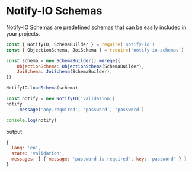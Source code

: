 # Notify-IO Schemas
Notify-IO Schemas are predefined schemas that can be easily included in your projects.

```js
const { NotifyIO, SchemaBuilder } = require('notify-io')
const { ObjectionSchema, JoiSchema } = require('notify-io-schemas')

const schema = new SchemaBuilder().merege({
    ObjectionSchema: ObjectionSchema(SchemaBuilder),
    JoiSchema: JoiSchema(SchemaBuilder),
})

NotifyIO.loadSchema(schema)

const notify = new NotifyIO('validation')
notify
    .message('any.required', 'password', 'password')

console.log(notify)
```

output:

```js
{
  lang: 'en',
  state: 'validation',
  messages: [ { message: 'password is required', key: 'password' } ]
}
```